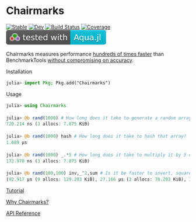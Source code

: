 # Chairmarks

[![Stable](https://img.shields.io/badge/docs-stable-blue.svg)](https://Chairmarks.lilithhafner.com/stable/)
[![Dev](https://img.shields.io/badge/docs-dev-blue.svg)](https://Chairmarks.lilithhafner.com/dev/)
[![Build Status](https://github.com/LilithHafner/Chairmarks.jl/actions/workflows/CI.yml/badge.svg?branch=main)](https://github.com/LilithHafner/Chairmarks.jl/actions/workflows/CI.yml?query=branch%3Amain)
[![Coverage](https://codecov.io/gh/LilithHafner/Chairmarks.jl/branch/main/graph/badge.svg)](https://codecov.io/gh/LilithHafner/Chairmarks.jl)
[![Aqua](https://raw.githubusercontent.com/JuliaTesting/Aqua.jl/master/badge.svg)](https://github.com/JuliaTesting/Aqua.jl)

Chairmarks measures performance [hundreds of times faster](https://Chairmarks.lilithhafner.com/stable/why#Efficient)
than BenchmarkTools [without compromising on accuracy](https://Chairmarks.lilithhafner.com/stable/why#Precise).

Installation

```julia
julia> import Pkg; Pkg.add("Chairmarks")
```

Usage

```julia
julia> using Chairmarks

julia> @b rand(1000) # How long does it take to generate a random array of length 1000?
720.214 ns (3 allocs: 7.875 KiB)

julia> @b rand(1000) hash # How long does it take to hash that array?
1.689 μs

julia> @b rand(1000) _.*5 # How long does it take to multiply it by 5 element wise?
172.970 ns (3 allocs: 7.875 KiB)

julia> @b rand(100,100) inv,_^2,sum # Is it be faster to invert, square, or sum a matrix? [THIS USAGE IS EXPERIMENTAL]
(92.917 μs (9 allocs: 129.203 KiB), 27.166 μs (3 allocs: 78.203 KiB), 1.083 μs)
```

[Tutorial](https://Chairmarks.lilithhafner.com/stable/tutorial)

[Why Chairmarks?](https://Chairmarks.lilithhafner.com/stable/why)

[API Reference](https://Chairmarks.lilithhafner.com/stable/reference)

